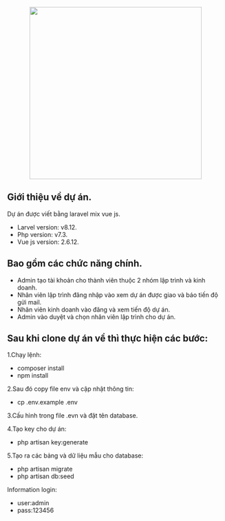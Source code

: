 <p align="center"><a href="https://laravel.com" target="_blank"><img src="https://raw.githubusercontent.com/laravel/art/master/logo-lockup/5%20SVG/2%20CMYK/1%20Full%20Color/laravel-logolockup-cmyk-red.svg" width="400"></a></p>

## Giới thiệu về dự án.

Dự án được viết bằng laravel mix vue js.
- Larvel version: v8.12.
- Php version: v7.3.
- Vue js version: 2.6.12.

## Bao gồm các chức năng chính.
- Admin tạo tài khoản cho thành viên thuộc 2 nhóm lập trình và kinh doanh.
- Nhân viên lập trình đăng nhập vào xem dự án được giao và báo tiến độ gửi mail.
- Nhân viên kinh doanh vào đăng và xem tiến độ dự án.
- Admin vào duyệt và chọn nhân viên lập trình cho dự án.

## Sau khi clone dự án về thì thực hiện các bước: 

1.Chạy lệnh:

- composer install
- npm install 

2.Sau đó copy file env và cập nhật thông tin:

- cp .env.example .env

3.Cấu hình trong file .evn và đặt tên database.

4.Tạo key cho dự án:

- php artisan key:generate

5.Tạo ra các bảng và dữ liệu mẫu cho database:

- php artisan migrate
- php artisan db:seed

Information login:

- user:admin
- pass:123456